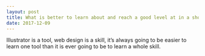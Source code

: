 ```yaml
---
layout: post
title: What is better to learn about and reach a good level at in a shorter time, web design or Adobe illustrator? It&#39;s for fun only and no intention to take any of them as a career.
date: 2017-12-09
---
```


<p>Illustrator is a tool, web design is a skill, it’s always going to be easier to learn one tool than it is ever going to be to learn a whole skill.</p>
